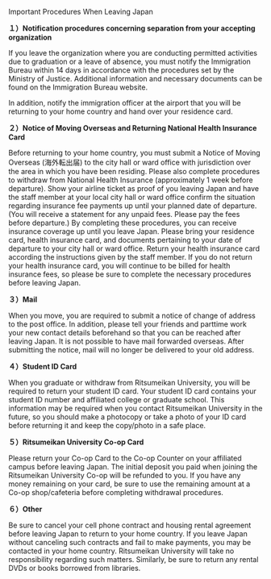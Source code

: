 Important Procedures When Leaving Japan 

**１）Notification procedures concerning separation from your accepting organization**

If you leave the organization where you are conducting permitted activities due to graduation or a leave of absence, you must notify the Immigration Bureau within 14 days in accordance with the procedures set by the Ministry of Justice. Additional information and necessary documents can be found on the Immigration Bureau website.


In addition, notify the immigration officer at the airport that you will be returning to your home country and hand over your residence card.

**２）Notice of Moving Overseas and Returning National Health Insurance Card**

Before returning to your home country, you must submit a Notice of Moving Overseas (海外転出届) to the city hall or ward office with jurisdiction over the area in which you have been residing. Please also complete procedures to withdraw from National Health Insurance (approximately 1 week before departure). Show your airline ticket as proof of you leaving Japan and have the staff member at your local city hall or ward office confirm the situation regarding insurance fee payments up until your planned date of departure. (You will receive a statement for any unpaid fees. Please pay the fees before departure.) By completing these procedures, you can receive insurance coverage up until you leave Japan. Please bring your residence card, health insurance card, and documents pertaining to your date of departure to your city hall or ward office. Return your health insurance card according the instructions given by the staff member. If you do not return your health insurance card,
you will continue to be billed for health insurance fees, so please be sure to complete the necessary procedures before leaving Japan.

**３）Mail**

When you move, you are required to submit a notice of change of address to the post office. In addition, please tell your friends and parttime work your new contact details beforehand so that you can be reached after leaving Japan. It is not possible to have mail forwarded overseas. After submitting the notice, mail will no longer be delivered to your old address.

**４）Student ID Card**

When you graduate or withdraw from Ritsumeikan University, you will be required to return your student ID card. Your student ID card contains your student ID number and affiliated college or graduate school. This information may be required when you contact Ritsumeikan University in the future, so you should make a photocopy or take a photo of your ID card before returning it and keep the copy/photo in a safe place.

**５）Ritsumeikan University Co-op Card**

Please return your Co-op Card to the Co-op Counter on your affiliated campus before leaving Japan. The initial deposit you paid when joining the Ritsumeikan University Co-op will be refunded to you. If you have any money remaining on your card, be sure to use the remaining amount at a Co-op shop/cafeteria before completing withdrawal procedures.

**６）Other**

Be sure to cancel your cell phone contract and housing rental agreement before leaving Japan to return to your home country. If you leave Japan without canceling such contracts and fail to make payments, you may be contacted in your home country. Ritsumeikan University will take no responsibility regarding such matters. Similarly, be sure to return any rental DVDs or books borrowed from libraries.